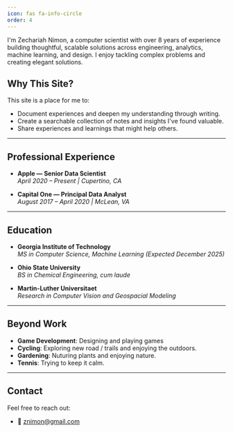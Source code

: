 ```yaml
---
icon: fas fa-info-circle
order: 4
---
```


I'm Zechariah Nimon, a computer scientist with over 8 years of experience building thoughtful, scalable solutions across engineering, analytics, machine learning, and design. I enjoy tackling complex problems and creating elegant solutions.


## Why This Site?


This site is a place for me to:

- Document experiences and deepen my understanding through writing.
- Create a searchable collection of notes and insights I've found valuable.
- Share experiences and learnings that might help others.

---

## Professional Experience

- **Apple — Senior Data Scientist**  
*April 2020 – Present | Cupertino, CA*

- **Capital One — Principal Data Analyst**  
*August 2017 – April 2020 | McLean, VA*

---

## Education

- **Georgia Institute of Technology**  
  *MS in Computer Science, Machine Learning (Expected December 2025)*

- **Ohio State University**  
  *BS in Chemical Engineering, cum laude*

- **Martin-Luther Universitaet**  
  *Research in Computer Vision and Geospacial Modeling*

---

## Beyond Work
- **Game Development**: Designing and playing games
- **Cycling**: Exploring new road / trails and enjoying the outdoors.
- **Gardening**: Nuturing plants and enjoying nature.
- **Tennis**: Trying to keep it calm.

---

## Contact

Feel free to reach out:

- 📧 [znimon@gmail.com](mailto:znimon@gmail.com)
